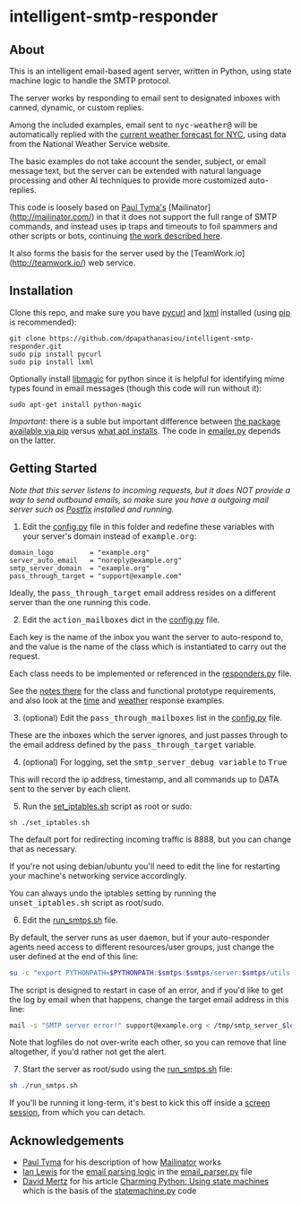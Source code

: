 intelligent-smtp-responder
==========================

About
-----

This is an intelligent email-based agent server, written in Python,
using state machine logic to handle the SMTP protocol.

The server works by responding to email sent to designated inboxes with
canned, dynamic, or custom replies.

Among the included examples, email sent to <tt>nyc-weather@</tt> will be
automatically replied with the [current weather forecast for NYC](agents/weather_response_example.py), using data from
the National Weather Service website.

The basic examples do not take account the sender, subject, or email
message text, but the server can be extended with natural language
processing and other AI techniques to provide more customized
auto-replies.

This code is loosely based on [Paul Tyma's](http://paultyma.blogspot.com/) [Mailinator]
(http://mailinator.com/) in that it does not support the full range
of SMTP commands, and instead uses ip traps and timeouts to foil
spammers and other scripts or bots, continuing [the work described here]( http://denis.papathanasiou.org/2011/11/11/re-creating-mailinator-in-python/).

It also forms the basis for the server used by the [TeamWork.io]
(http://teamwork.io/) web service.

Installation
------------

Clone this repo, and make sure you have [pycurl](http://pycurl.sourceforge.net/) and [lxml](http://lxml.de/) installed (using [pip](http://www.pip-installer.org/en/latest/) is recommended):

```
git clone https://github.com/dpapathanasiou/intelligent-smtp-responder.git
sudo pip install pycurl
sudo pip install lxml
```

Optionally install [libmagic](http://sourceforge.net/projects/libmagic/) for python since it is helpful for identifying mime types found in email messages (though this code will run without it):

```
sudo apt-get install python-magic
```

<i>Important:</i> there is a suble but important difference between [the package available via pip](http://pypi.python.org/pypi/python-magic/) versus [what apt installs](http://packages.ubuntu.com/search?keywords=python-magic). The code in [emailer.py](utils/emailer.py) depends on the latter.

Getting Started
---------------

 <i>Note that this server listens to incoming requests, but it does NOT
 provide a way to send outbound emails, so make sure you have a outgoing
 mail server such as [Postfix](http://www.postfix.org/) installed and running.</i>

 1. Edit the [config.py](config.py) file in this folder and redefine these variables with your server's domain instead of <tt>example.org</tt>:
```
domain_logo         = "example.org"
server_auto_email   = "noreply@example.org"
smtp_server_domain  = "example.org"
pass_through_target = "support@example.com"
```
 Ideally, the <tt>pass_through_target</tt> email address resides on a different server than the one running this code.

 2. Edit the <tt>action_mailboxes</tt> dict in the [config.py](config.py) file.

 Each key is the name of the inbox you want the server to auto-respond to, and the
 value is the name of the class which is instantiated to carry out the request. 

 Each class needs to be implemented or referenced in the [responders.py](agents/responders.py) file. 

 See the [notes there](agents/responders.py#L74) for the class and functional prototype requirements, and also look at the [time](agents/time_response_example.py) and [weather](agents/weather_response_example.py) response examples.

 3. (optional) Edit the <tt>pass_through_mailboxes</tt> list in the [config.py](config.py) file. 

 These are the inboxes which the server ignores, and just passes through to the email address defined by the <tt>pass_through_target</tt> variable.

 4. (optional) For logging, set the <tt>smtp_server_debug variable</tt> to <tt>True</tt>

 This will record the ip address, timestamp, and all commands up to
 DATA sent to the server by each client.

 5. Run the [set_iptables.sh](set_iptables.sh) script as root or sudo: 
```
sh ./set_iptables.sh
```

 The default port for redirecting incoming traffic is 8888, but you can change that as necessary.
 
 If you're not using debian/ubuntu you'll need to edit the line for restarting your machine's networking service accordingly.

 You can always undo the iptables setting by running the <tt>unset_iptables.sh</tt> script as root/sudo.

 6. Edit the [run_smtps.sh](run_smtps.sh) file.

 By default, the server runs as user <tt>daemon</tt>, but if your auto-responder agents need access to different resources/user groups, just change the user defined at the end of this line:
```sh
su -c "export PYTHONPATH=$PYTHONPATH:$smtps:$smtps/server:$smtps/utils:$smtps/agents; python -c 'import smtp_server; smtp_server.start()' > /tmp/smtp_server_$logfile.log 2>&1" daemon
```

 The script is designed to restart in case of an error, and if you'd like to get the log by email when that happens, change the target email address in this line:
```sh
mail -s "SMTP server error!" support@example.org < /tmp/smtp_server_$logfile.log
```

 Note that logfiles do not over-write each other, so you can remove that line altogether, if you'd rather not get the alert.

 7. Start the server as root/sudo using the [run_smtps.sh](run_smtps.sh) file: 
```sh
sh ./run_smtps.sh
```

 If you'll be running it long-term, it's best to kick this off inside a [screen session](http://www.tldp.org/LDP/GNU-Linux-Tools-Summary/html/virtual-terminals.html), from which you can detach.

Acknowledgements
----------------

* [Paul Tyma](http://paultyma.blogspot.com/) for his description of how [Mailinator](http://mailinator.com/) works
* [Ian Lewis](https://github.com/IanLewis) for the [email parsing logic](http://www.ianlewis.org/en/parsing-email-attachments-python) in the [email_parser.py](server/email_parser.py) file
* [David Mertz](http://www.gnosis.cx/) for his article [Charming Python: Using state machines](http://www.ibm.com/developerworks/library/l-python-state/index.html) which is the basis of the [statemachine.py](server/statemachine.py) code
